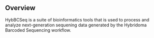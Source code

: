 ## Overview

HybBCSeq is a suite of bioinformatics tools that is used to process and analyze next-generation sequening data generated by the Hybridoma Barcoded Sequencing workflow.




